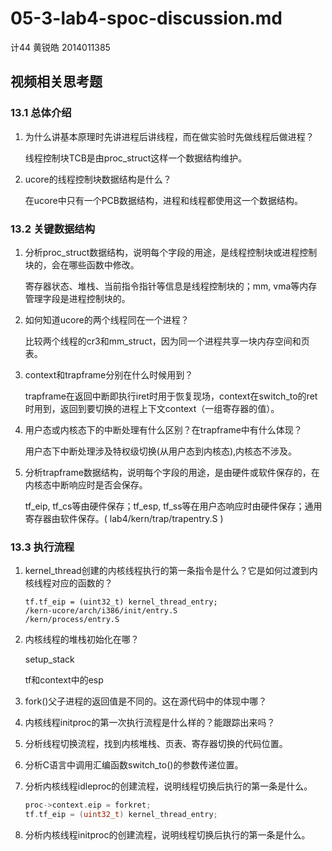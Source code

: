 # 05-3-lab4-spoc-discussion.md

计44 黄锐皓 2014011385

## 视频相关思考题

### 13.1 总体介绍

1. 为什么讲基本原理时先讲进程后讲线程，而在做实验时先做线程后做进程？

   线程控制块TCB是由proc_struct这样一个数据结构维护。

2. ucore的线程控制块数据结构是什么？

   在ucore中只有一个PCB数据结构，进程和线程都使用这一个数据结构。

### 13.2 关键数据结构

1. 分析proc_struct数据结构，说明每个字段的用途，是线程控制块或进程控制块的，会在哪些函数中修改。

   寄存器状态、堆栈、当前指令指针等信息是线程控制块的；mm, vma等内存管理字段是进程控制块的。

2. 如何知道ucore的两个线程同在一个进程？

   比较两个线程的cr3和mm_struct，因为同一个进程共享一块内存空间和页表。

3. context和trapframe分别在什么时候用到？

   trapframe在返回中断即执行iret时用于恢复现场，context在switch_to的ret时用到，返回到要切换的进程上下文context（一组寄存器的值）。

4. 用户态或内核态下的中断处理有什么区别？在trapframe中有什么体现？

   用户态下中断处理涉及特权级切换(从用户态到内核态),内核态不涉及。

5. 分析trapframe数据结构，说明每个字段的用途，是由硬件或软件保存的，在内核态中断响应时是否会保存。

   tf_eip, tf_cs等由硬件保存；tf_esp, tf_ss等在用户态响应时由硬件保存；通用寄存器由软件保存。( lab4/kern/trap/trapentry.S )

### 13.3 执行流程

1. kernel_thread创建的内核线程执行的第一条指令是什么？它是如何过渡到内核线程对应的函数的？

   ```
   tf.tf_eip = (uint32_t) kernel_thread_entry;
   /kern-ucore/arch/i386/init/entry.S
   /kern/process/entry.S
   ```

2. 内核线程的堆栈初始化在哪？

   setup_stack

   tf和context中的esp

3. fork()父子进程的返回值是不同的。这在源代码中的体现中哪？

4. 内核线程initproc的第一次执行流程是什么样的？能跟踪出来吗？

5. 分析线程切换流程，找到内核堆栈、页表、寄存器切换的代码位置。

6. 分析C语言中调用汇编函数switch_to()的参数传递位置。

7. 分析内核线程idleproc的创建流程，说明线程切换后执行的第一条是什么。

   ```C
   proc->context.eip = forkret;
   tf.tf_eip = (uint32_t) kernel_thread_entry;
   ```


8. 分析内核线程initproc的创建流程，说明线程切换后执行的第一条是什么。